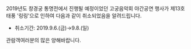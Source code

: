2019년도 창경궁 통명전에서 진행될 예정이었던 고궁음악회 야간공연 행사가 제13호 태풍 '링링'으로 인하여 다음과 같이 취소되었음을 알려드립니다.
- 취소기간: 2019.9.6.(금)→9.8.(일)

관람객여러분의 많은 양해바랍니다.